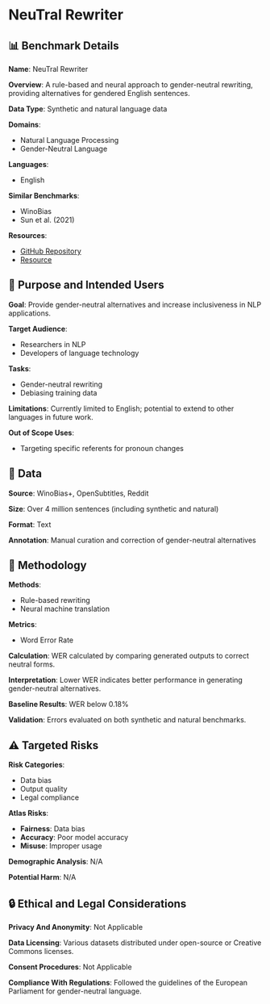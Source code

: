 # NeuTral Rewriter

## 📊 Benchmark Details

**Name**: NeuTral Rewriter

**Overview**: A rule-based and neural approach to gender-neutral rewriting, providing alternatives for gendered English sentences.

**Data Type**: Synthetic and natural language data

**Domains**:
- Natural Language Processing
- Gender-Neutral Language

**Languages**:
- English

**Similar Benchmarks**:
- WinoBias
- Sun et al. (2021)

**Resources**:
- [GitHub Repository](https://github.com/anonymous-until-publication/NeuTralRewriter)
- [Resource](https://creativecommons.org/licenses/by-sa/4.0/)

## 🎯 Purpose and Intended Users

**Goal**: Provide gender-neutral alternatives and increase inclusiveness in NLP applications.

**Target Audience**:
- Researchers in NLP
- Developers of language technology

**Tasks**:
- Gender-neutral rewriting
- Debiasing training data

**Limitations**: Currently limited to English; potential to extend to other languages in future work.

**Out of Scope Uses**:
- Targeting specific referents for pronoun changes

## 💾 Data

**Source**: WinoBias+, OpenSubtitles, Reddit

**Size**: Over 4 million sentences (including synthetic and natural)

**Format**: Text

**Annotation**: Manual curation and correction of gender-neutral alternatives

## 🔬 Methodology

**Methods**:
- Rule-based rewriting
- Neural machine translation

**Metrics**:
- Word Error Rate

**Calculation**: WER calculated by comparing generated outputs to correct neutral forms.

**Interpretation**: Lower WER indicates better performance in generating gender-neutral alternatives.

**Baseline Results**: WER below 0.18%

**Validation**: Errors evaluated on both synthetic and natural benchmarks.

## ⚠️ Targeted Risks

**Risk Categories**:
- Data bias
- Output quality
- Legal compliance

**Atlas Risks**:
- **Fairness**: Data bias
- **Accuracy**: Poor model accuracy
- **Misuse**: Improper usage

**Demographic Analysis**: N/A

**Potential Harm**: N/A

## 🔒 Ethical and Legal Considerations

**Privacy And Anonymity**: Not Applicable

**Data Licensing**: Various datasets distributed under open-source or Creative Commons licenses.

**Consent Procedures**: Not Applicable

**Compliance With Regulations**: Followed the guidelines of the European Parliament for gender-neutral language.
